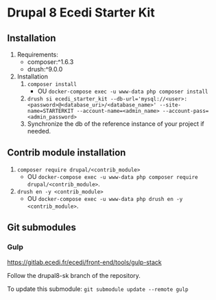 # Drupal 8 Ecedi Starter Kit

## Installation

1. Requirements:
    * composer:^1.6.3
    * drush:^9.0.0
2. Installation
    1. `composer install`
        * OU `docker-compose exec -u www-data php composer install`
    2. `drush si ecedi_starter_kit --db-url='mysql://<user>:<password>@<database_uri>/<database_name>' --site-name=STARTERKIT --account-name=<admin_name> --account-pass=<admin_password>`
    3. Synchronize the db of the reference instance of your project if needed.


## Contrib module installation

1. `composer require drupal/<contrib_module>`
    * OU `docker-compose exec -u www-data php composer require drupal/<contrib_module>`.
2. `drush en -y <contrib_module>`
    * OU `docker-compose exec -u www-data php drush en -y <contrib_module>`.

## Git submodules

### Gulp

https://gitlab.ecedi.fr/ecedi/front-end/tools/gulp-stack

Follow the drupal8-sk branch of the repository.

To update this submodule: `git submodule update --remote gulp`
